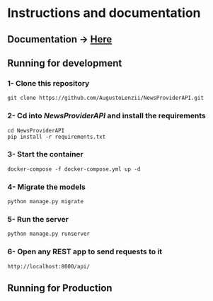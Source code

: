 # Instructions and documentation
## Documentation -> [Here](https://app.swaggerhub.com/apis-docs/augustolenzi/NewsProviderAPI/1.0.0) 
## Running for development
### 1- Clone this repository
```
git clone https://github.com/AugustoLenzii/NewsProviderAPI.git
```
### 2- Cd into _NewsProviderAPI_ and install the requirements
```
cd NewsProviderAPI
pip install -r requirements.txt
```
### 3- Start the container
```
docker-compose -f docker-compose.yml up -d
```
### 4- Migrate the models
```
python manage.py migrate
```
### 5- Run the server
```
python manage.py runserver
```
### 6- Open any REST app to send requests to it
```
http://localhost:8000/api/
```
## Running for Production
